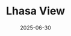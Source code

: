 ---
title: "Lhasa View"
date: 2025-06-30
location: "Lhasa"
description: "A scene from Lhasa"
image: "images/20250630lhasa-99-.jpg"
---